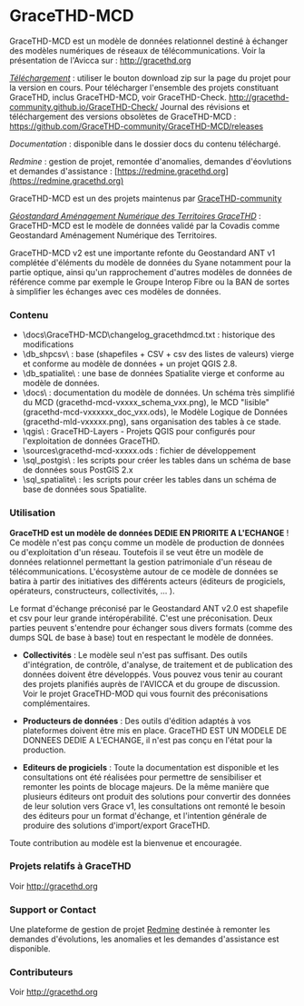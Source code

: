# GraceTHD-MCD

GraceTHD-MCD est un modèle de données relationnel destiné à échanger des modèles numériques de réseaux de télécommunications. 
Voir la présentation de l'Avicca sur :
http://gracethd.org

*[Téléchargement](https://github.com/GraceTHD-community/GraceTHD-MCD/zipball/master)* : utiliser le bouton download zip sur la page du projet pour la version en cours. 
Pour télécharger l'ensemble des projets constituant GraceTHD, inclus GraceTHD-MCD, voir GraceTHD-Check. 
http://gracethd-community.github.io/GraceTHD-Check/
Journal des révisions et téléchargement des versions obsolètes de GraceTHD-MCD : https://github.com/GraceTHD-community/GraceTHD-MCD/releases

*Documentation* : disponible dans le dossier docs du contenu téléchargé. 

*Redmine* : gestion de projet, remontée d'anomalies, demandes d'éovlutions et demandes d'assistance : [https://redmine.gracethd.org](https://redmine.gracethd.org)

GraceTHD-MCD est un des projets maintenus par [GraceTHD-community](https://github.com/GraceTHD-community)

*[Géostandard Aménagement Numérique des Territoires GraceTHD](http://www.geoinformations.developpement-durable.gouv.fr/standard-covadis-amenagement-numerique-des-a3300.html)* : GraceTHD-MCD est le modèle de données validé par la Covadis comme Geostandard Aménagement Numérique des Territoires. 

GraceTHD-MCD v2 est une importante refonte du Geostandard ANT v1 complétée d'éléments du modèle de données du Syane notamment pour la partie optique, ainsi qu'un rapprochement d'autres modèles de données de référence comme par exemple le Groupe Interop Fibre ou la BAN de sortes à simplifier les échanges avec ces modèles de données. 

### Contenu
* \docs\GraceTHD-MCD\changelog_gracethdmcd.txt : historique des modifications
* \db_shpcsv\ : base (shapefiles + CSV + csv des listes de valeurs) vierge et conforme au modèle de données + un projet QGIS 2.8. 
* \db_spatialite\ : une base de données Spatialite vierge et conforme au modèle de données. 
* \docs\ : documentation du modèle de données. Un schéma très simplifié du MCD (gracethd-mcd-vxxxx_schema_vxx.png), le MCD "lisible" (gracethd-mcd-vxxxxxx_doc_vxx.ods), le Modèle Logique de Données (gracethd-mld-vxxxxx.png), sans organisation des tables à ce stade. 
* \qgis\ : GraceTHD-Layers - Projets QGIS pour configurés pour l'exploitation de données GraceTHD. 
* \sources\gracethd-mcd-xxxxx.ods : fichier de développement
* \sql_postgis\ : les scripts pour créer les tables dans un schéma de base de données sous PostGIS 2.x
* \sql_spatialite\ : les scripts pour créer les tables dans un schéma de base de données sous Spatialite. 

### Utilisation
**GraceTHD est un modèle de données DEDIE EN PRIORITE A L'ECHANGE** ! Ce modèle n'est pas conçu comme un modèle de production de données ou d'exploitation d'un réseau. Toutefois il se veut être un modèle de données relationnel permettant la gestion patrimoniale d'un réseau de télécommunications. L'écosystème autour de ce modèle de données se batira à partir des initiatives des différents acteurs (éditeurs de progiciels, opérateurs, constructeurs, collectivités, ... ). 

Le format d'échange préconisé par le Geostandard ANT v2.0 est shapefile et csv pour leur grande intéropérabilité. C'est une préconisation. Deux parties peuvent s'entendre pour échanger sous divers formats (comme des dumps SQL de base à base) tout en respectant le modèle de données. 

* **Collectivités** : 
Le modèle seul n'est pas suffisant. Des outils d'intégration, de contrôle, d'analyse, de traitement et de publication des données doivent être développés. Vous pouvez vous tenir au courant des projets planifiés auprès de l'AVICCA et du groupe de discussion. Voir le projet GraceTHD-MOD qui vous fournit des préconisations complémentaires. 

* **Producteurs de données** : 
Des outils d'édition adaptés à vos plateformes doivent être mis en place. GraceTHD EST UN MODELE DE DONNEES DEDIE A L'ECHANGE, il n'est pas conçu en l'état pour la production. 

* **Editeurs de progiciels** : 
Toute la documentation est disponible et les consultations ont été réalisées pour permettre de sensibiliser et remonter les points de blocage majeurs. De la même manière que plusieurs éditeurs ont produit des solutions pour convertir des données de leur solution vers Grace v1, les consultations ont remonté le besoin des éditeurs pour un format d'échange, et l'intention générale de produire des solutions d'import/export GraceTHD. 

Toute contribution au modèle est la bienvenue et encouragée. 

### Projets relatifs à GraceTHD
Voir http://gracethd.org

### Support or Contact
Une plateforme de gestion de projet [Redmine](https://redmine.gracethd.org) destinée à remonter les demandes d'évolutions, les anomalies et les demandes d'assistance est disponible. 

### Contributeurs
Voir http://gracethd.org
